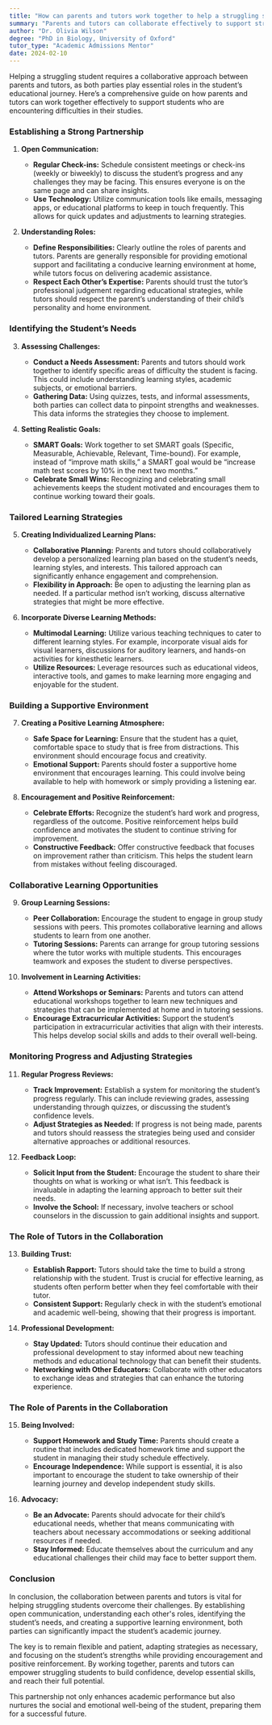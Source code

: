 ```yaml
---
title: "How can parents and tutors work together to help a struggling student?"
summary: "Parents and tutors can collaborate effectively to support struggling students through open communication, regular check-ins, and shared strategies for success."
author: "Dr. Olivia Wilson"
degree: "PhD in Biology, University of Oxford"
tutor_type: "Academic Admissions Mentor"
date: 2024-02-10
---
```


Helping a struggling student requires a collaborative approach between parents and tutors, as both parties play essential roles in the student’s educational journey. Here’s a comprehensive guide on how parents and tutors can work together effectively to support students who are encountering difficulties in their studies.

### Establishing a Strong Partnership

1. **Open Communication:**
   - **Regular Check-ins:** Schedule consistent meetings or check-ins (weekly or biweekly) to discuss the student’s progress and any challenges they may be facing. This ensures everyone is on the same page and can share insights.
   - **Use Technology:** Utilize communication tools like emails, messaging apps, or educational platforms to keep in touch frequently. This allows for quick updates and adjustments to learning strategies.

2. **Understanding Roles:**
   - **Define Responsibilities:** Clearly outline the roles of parents and tutors. Parents are generally responsible for providing emotional support and facilitating a conducive learning environment at home, while tutors focus on delivering academic assistance.
   - **Respect Each Other’s Expertise:** Parents should trust the tutor’s professional judgement regarding educational strategies, while tutors should respect the parent’s understanding of their child’s personality and home environment.

### Identifying the Student’s Needs

3. **Assessing Challenges:**
   - **Conduct a Needs Assessment:** Parents and tutors should work together to identify specific areas of difficulty the student is facing. This could include understanding learning styles, academic subjects, or emotional barriers.
   - **Gathering Data:** Using quizzes, tests, and informal assessments, both parties can collect data to pinpoint strengths and weaknesses. This data informs the strategies they choose to implement.

4. **Setting Realistic Goals:**
   - **SMART Goals:** Work together to set SMART goals (Specific, Measurable, Achievable, Relevant, Time-bound). For example, instead of “improve math skills,” a SMART goal would be “increase math test scores by 10% in the next two months.”
   - **Celebrate Small Wins:** Recognizing and celebrating small achievements keeps the student motivated and encourages them to continue working toward their goals.

### Tailored Learning Strategies

5. **Creating Individualized Learning Plans:**
   - **Collaborative Planning:** Parents and tutors should collaboratively develop a personalized learning plan based on the student’s needs, learning styles, and interests. This tailored approach can significantly enhance engagement and comprehension.
   - **Flexibility in Approach:** Be open to adjusting the learning plan as needed. If a particular method isn’t working, discuss alternative strategies that might be more effective.

6. **Incorporate Diverse Learning Methods:**
   - **Multimodal Learning:** Utilize various teaching techniques to cater to different learning styles. For example, incorporate visual aids for visual learners, discussions for auditory learners, and hands-on activities for kinesthetic learners.
   - **Utilize Resources:** Leverage resources such as educational videos, interactive tools, and games to make learning more engaging and enjoyable for the student.

### Building a Supportive Environment

7. **Creating a Positive Learning Atmosphere:**
   - **Safe Space for Learning:** Ensure that the student has a quiet, comfortable space to study that is free from distractions. This environment should encourage focus and creativity.
   - **Emotional Support:** Parents should foster a supportive home environment that encourages learning. This could involve being available to help with homework or simply providing a listening ear.

8. **Encouragement and Positive Reinforcement:**
   - **Celebrate Efforts:** Recognize the student’s hard work and progress, regardless of the outcome. Positive reinforcement helps build confidence and motivates the student to continue striving for improvement.
   - **Constructive Feedback:** Offer constructive feedback that focuses on improvement rather than criticism. This helps the student learn from mistakes without feeling discouraged.

### Collaborative Learning Opportunities

9. **Group Learning Sessions:**
   - **Peer Collaboration:** Encourage the student to engage in group study sessions with peers. This promotes collaborative learning and allows students to learn from one another.
   - **Tutoring Sessions:** Parents can arrange for group tutoring sessions where the tutor works with multiple students. This encourages teamwork and exposes the student to diverse perspectives.

10. **Involvement in Learning Activities:**
    - **Attend Workshops or Seminars:** Parents and tutors can attend educational workshops together to learn new techniques and strategies that can be implemented at home and in tutoring sessions.
    - **Encourage Extracurricular Activities:** Support the student’s participation in extracurricular activities that align with their interests. This helps develop social skills and adds to their overall well-being.

### Monitoring Progress and Adjusting Strategies

11. **Regular Progress Reviews:**
    - **Track Improvement:** Establish a system for monitoring the student’s progress regularly. This can include reviewing grades, assessing understanding through quizzes, or discussing the student’s confidence levels.
    - **Adjust Strategies as Needed:** If progress is not being made, parents and tutors should reassess the strategies being used and consider alternative approaches or additional resources.

12. **Feedback Loop:**
    - **Solicit Input from the Student:** Encourage the student to share their thoughts on what is working or what isn’t. This feedback is invaluable in adapting the learning approach to better suit their needs.
    - **Involve the School:** If necessary, involve teachers or school counselors in the discussion to gain additional insights and support.

### The Role of Tutors in the Collaboration

13. **Building Trust:**
    - **Establish Rapport:** Tutors should take the time to build a strong relationship with the student. Trust is crucial for effective learning, as students often perform better when they feel comfortable with their tutor.
    - **Consistent Support:** Regularly check in with the student’s emotional and academic well-being, showing that their progress is important.

14. **Professional Development:**
    - **Stay Updated:** Tutors should continue their education and professional development to stay informed about new teaching methods and educational technology that can benefit their students.
    - **Networking with Other Educators:** Collaborate with other educators to exchange ideas and strategies that can enhance the tutoring experience.

### The Role of Parents in the Collaboration

15. **Being Involved:**
    - **Support Homework and Study Time:** Parents should create a routine that includes dedicated homework time and support the student in managing their study schedule effectively.
    - **Encourage Independence:** While support is essential, it is also important to encourage the student to take ownership of their learning journey and develop independent study skills.

16. **Advocacy:**
    - **Be an Advocate:** Parents should advocate for their child’s educational needs, whether that means communicating with teachers about necessary accommodations or seeking additional resources if needed.
    - **Stay Informed:** Educate themselves about the curriculum and any educational challenges their child may face to better support them.

### Conclusion

In conclusion, the collaboration between parents and tutors is vital for helping struggling students overcome their challenges. By establishing open communication, understanding each other's roles, identifying the student’s needs, and creating a supportive learning environment, both parties can significantly impact the student’s academic journey. 

The key is to remain flexible and patient, adapting strategies as necessary, and focusing on the student’s strengths while providing encouragement and positive reinforcement. By working together, parents and tutors can empower struggling students to build confidence, develop essential skills, and reach their full potential. 

This partnership not only enhances academic performance but also nurtures the social and emotional well-being of the student, preparing them for a successful future.
    